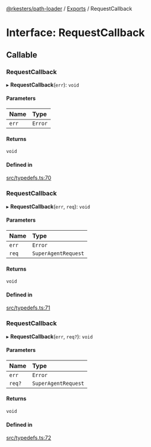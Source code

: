 [@rkesters/path-loader](../README.md) / [Exports](../modules.md) / RequestCallback

# Interface: RequestCallback

## Callable

### RequestCallback

▸ **RequestCallback**(`err`): `void`

#### Parameters

| Name | Type |
| :------ | :------ |
| `err` | `Error` |

#### Returns

`void`

#### Defined in

[src/typedefs.ts:70](https://github.com/rkesters/path-loader/blob/e8e5c1c/src/typedefs.ts#L70)

### RequestCallback

▸ **RequestCallback**(`err`, `req`): `void`

#### Parameters

| Name | Type |
| :------ | :------ |
| `err` | `Error` |
| `req` | `SuperAgentRequest` |

#### Returns

`void`

#### Defined in

[src/typedefs.ts:71](https://github.com/rkesters/path-loader/blob/e8e5c1c/src/typedefs.ts#L71)

### RequestCallback

▸ **RequestCallback**(`err`, `req?`): `void`

#### Parameters

| Name | Type |
| :------ | :------ |
| `err` | `Error` |
| `req?` | `SuperAgentRequest` |

#### Returns

`void`

#### Defined in

[src/typedefs.ts:72](https://github.com/rkesters/path-loader/blob/e8e5c1c/src/typedefs.ts#L72)
